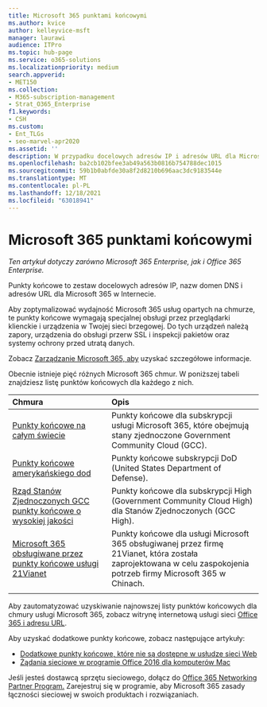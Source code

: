 ```yaml
---
title: Microsoft 365 punktami końcowymi
ms.author: kvice
author: kelleyvice-msft
manager: laurawi
audience: ITPro
ms.topic: hub-page
ms.service: o365-solutions
ms.localizationpriority: medium
search.appverid:
- MET150
ms.collection:
- M365-subscription-management
- Strat_O365_Enterprise
f1.keywords:
- CSH
ms.custom:
- Ent_TLGs
- seo-marvel-apr2020
ms.assetid: ''
description: W przypadku docelowych adresów IP i adresów URL dla Microsoft 365 adresów URL skorzystaj z tej listy artykułów dotyczących punktów końcowych Internetowych poszczególnych Microsoft 365 chmur.
ms.openlocfilehash: ba2cb102bfee3ab49a563b0816b754788dec1015
ms.sourcegitcommit: 59b1b0abfde30a8f2d8210b696aac3dc9183544e
ms.translationtype: MT
ms.contentlocale: pl-PL
ms.lasthandoff: 12/18/2021
ms.locfileid: "63018941"
---
```

# <a name="microsoft-365-endpoints"></a>Microsoft 365 punktami końcowymi

*Ten artykuł dotyczy zarówno Microsoft 365 Enterprise, jak i Office 365 Enterprise.*

Punkty końcowe to zestaw docelowych adresów IP, nazw domen DNS i adresów URL dla Microsoft 365 w Internecie. 

Aby zoptymalizować wydajność Microsoft 365 usług opartych na chmurze, te punkty końcowe wymagają specjalnej obsługi przez przeglądarki klienckie i urządzenia w Twojej sieci brzegowej. Do tych urządzeń należą zapory, urządzenia do obsługi przerw SSL i inspekcji pakietów oraz systemy ochrony przed utratą danych.

Zobacz [Zarządzanie Microsoft 365, aby](managing-office-365-endpoints.md) uzyskać szczegółowe informacje.

Obecnie istnieje pięć różnych Microsoft 365 chmur. W poniższej tabeli znajdziesz listę punktów końcowych dla każdego z nich.

| Chmura | Opis |
|:-------|:-----|
| [Punkty końcowe na całym świecie](urls-and-ip-address-ranges.md) | Punkty końcowe dla subskrypcji usługi Microsoft 365, które obejmują stany zjednoczone Government Community Cloud (GCC). |
| [Punkty końcowe amerykańskiego dod](microsoft-365-u-s-government-dod-endpoints.md) | Punkty końcowe subskrypcji DoD (United States Department of Defense). |
| [Rząd Stanów Zjednoczonych GCC punkty końcowe o wysokiej jakości](microsoft-365-u-s-government-gcc-high-endpoints.md) | Punkty końcowe dla subskrypcji High (Government Community Cloud High) dla Stanów Zjednoczonych (GCC High). |
| [Microsoft 365 obsługiwane przez punkty końcowe usługi 21Vianet](urls-and-ip-address-ranges-21vianet.md) | Punkty końcowe dla usługi Microsoft 365 obsługiwanej przez firmę 21Vianet, która została zaprojektowana w celu zaspokojenia potrzeb firmy Microsoft 365 w Chinach. |
|||

Aby zautomatyzować uzyskiwanie najnowszej listy punktów końcowych dla chmury usługi Microsoft 365, zobacz witrynę internetową usługi sieci [Office 365 i adresu URL](microsoft-365-ip-web-service.md).

Aby uzyskać dodatkowe punkty końcowe, zobacz następujące artykuły:

- [Dodatkowe punkty końcowe, które nie są dostępne w usłudze sieci Web](additional-office365-ip-addresses-and-urls.md)
- [Żądania sieciowe w programie Office 2016 dla komputerów Mac](network-requests-in-office-2016-for-mac.md)

Jeśli jesteś dostawcą sprzętu sieciowego, dołącz do [Office 365 Networking Partner Program.](microsoft-365-networking-partner-program.md) Zarejestruj się w programie, aby Microsoft 365 zasady łączności sieciowej w swoich produktach i rozwiązaniach. 

